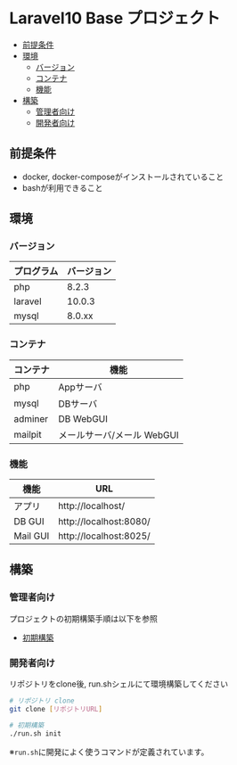 Laravel10 Base プロジェクト
====================


<!-- @import "[TOC]" {cmd="toc" depthFrom=1 depthTo=6 orderedList=false} -->

<!-- code_chunk_output -->

- [前提条件](#-前提条件)
- [環境](#-環境)
  - [バージョン](#-バージョン)
  - [コンテナ](#-コンテナ)
  - [機能](#-機能)
- [構築](#-構築)
  - [管理者向け](#-管理者向け)
  - [開発者向け](#-開発者向け)

<!-- /code_chunk_output -->

## 前提条件

* docker, docker-composeがインストールされていること
* bashが利用できること

## 環境

### バージョン

| プログラム | バージョン |
| ---------- | ---------- |
| php        | 8.2.3      |
| laravel    | 10.0.3     |
| mysql      | 8.0.xx     |

### コンテナ

| コンテナ |            機能            |
| -------- | -------------------------- |
| php      | Appサーバ                  |
| mysql    | DBサーバ                   |
| adminer  | DB WebGUI                  |
| mailpit  | メールサーバ/メール WebGUI |

### 機能

|   機能    |          URL           |
| --------- | ---------------------- |
| アプリ    | http://localhost/      |
| DB GUI    | http://localhost:8080/ |
| Mail GUI  | http://localhost:8025/ |

## 構築

### 管理者向け

プロジェクトの初期構築手順は以下を参照
* [初期構築](./docs/init-project.md)

### 開発者向け

リポジトリをclone後, run.shシェルにて環境構築してください

```bash
# リポジトリ clone
git clone [リポジトリURL]

# 初期構築
./run.sh init
```

※`run.sh`に開発によく使うコマンドが定義されています。